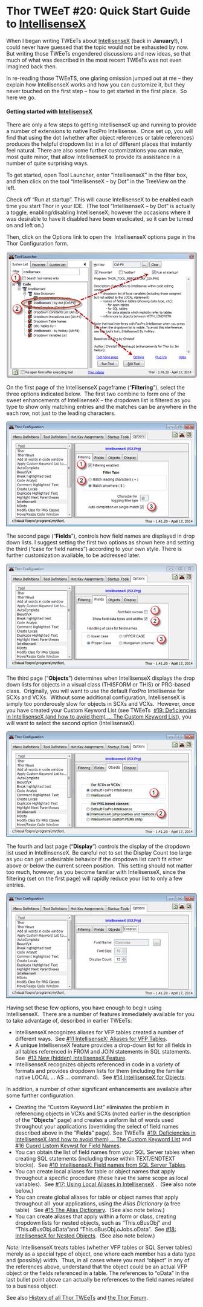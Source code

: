 ﻿Thor TWEeT #20: Quick Start Guide to [IntellisenseX](https://github.com/VFPX/IntelliSenseX)
===

When I began writing TWEeTs about [IntellisenseX](https://github.com/VFPX/IntelliSenseX) (back in **January!**), I could never have guessed that the topic would not be exhausted by now. But writing those TWEeTs engendered discussions and new ideas, so that much of what was described in the most recent TWEeTs was not even imagined back then.

In re-reading those TWEeTS, one glaring omission jumped out at me – they explain how IntellisenseX works and how you can customize it, but they never touched on the first step – how to get started in the first place.  So here we go.

#### Getting started with [IntellisenseX](https://github.com/VFPX/IntelliSenseX)

There are only a few steps to getting IntellisenseX up and running to provide a number of extensions to native FoxPro Intellisense.  Once set up, you will find that using the dot (whether after object references or table references) produces the helpful dropdown list in a lot of different places that instantly feel natural. There are also some further customizations you can make, most quite minor, that allow IntellisenseX to provide its assistance in a number of quite surprising ways.

To get started, open Tool Launcher, enter “IntellisenseX” in the filter box, and then click on the tool “IntellisenseX – by Dot” in the TreeView on the left.

Check off “Run at startup”. This will cause IntellisenseX to be enabled each time you start Thor in your IDE.  (The tool “IntellisenseX – by Dot” is actually a toggle, enabling/disabling IntellisenseX; however the occasions where it was desirable to have it disabled have been eradicated, so it can be turned on and left on.)

Then, click on the Options link to open the  IntellisenseX options page in the Thor Configuration form.

![](Images/Tweet20a.png)

On the first page of the IntellisenseX pageframe (“**Filtering**”), select the three options indicated below.  The first two combine to form one of the sweet enhancements of IntellisenseX – the dropdown list is filtered as you type to show only matching entries and the matches can be anywhere in the each row, not just to the leading characters.

![](Images/Tweet20b.png)

The second page (“**Fields**”), controls how field names are displayed in drop down lists. I suggest setting the first two options as shown here and setting the third (“case for field names”) according to your own style. There is further customization available, to be addressed later.

![](Images/Tweet20c.png)

The third page (“**Objects**”) determines when IntellisenseX displays the drop down lists for objects in a visual class (THISFORM or THIS) or PRG-based class.  Originally, you will want to use the default FoxPro Intellisense for SCXs and VCXs.  Without some additional configuration, IntellisenseX is simply too ponderously slow for objects in SCXs and VCXs.  However, once you have created your Custom Keyword List (see TWEeTs  [#19: Deficiencies in IntellisenseX (and how to avoid them) … The Custom Keyword List](Tweet_19.md)), you will want to select the second option (IntellisenseX).

![](Images/Tweet20d.png)

The fourth and last page (“**Display**”) controls the display of the dropdown list used in IntellinsenseX. Be careful not to set the Display Count too large as you can get undesirable behavior if the dropdown list can’t fit either above or below the current screen position.  This setting should not matter too much, however, as you become familiar with IntellisenseX, since the filtering (set on the first page) will rapidly reduce your list to only a few entries.

![](Images/Tweet20e.png)

Having set these few options, you have enough to begin using IntellisenseX.  There are a number of features immediately available for you to take advantage of, described in earlier TWEeTs:

*   IntellisenseX recognizes aliases for VFP tables created a number of different ways.  See [#11 IntellisenseX: Aliases for VFP Tables](Tweet_11.md).
*   A unique IntellisenseX feature provides a drop-down list for all fields in all tables referenced in FROM and JOIN statements in SQL statements. See  [#13 New (hidden) IntellisenseX Feature](Tweet_13.md).
*   IntellisenseX recognizes objects referenced in code in a variety of formats and provides dropdown lists for them (including the familiar native LOCAL … AS … command).  See [#14 IntellisenseX for Objects](Tweet_14.md).

In addition, a number of other significant enhancements are available after some further configuration.

*   Creating the “Custom Keyword List” eliminates the problem in referencing objects in VCXs and SCXs (noted earlier in the description of the “**Objects**” page) and creates a uniform list of words used throughout your applications (overriding the select of field names described above in the “**Fields**” page). See TWEeTs  [#19: Deficiencies in IntellisenseX (and how to avoid them) … The Custom Keyword List](Tweet_19.md) and [#16 Cuord Listom Keywst for Field Names](Tweet_16.md).
*   You can obtain the list of field names from your SQL Server tables when creating SQL statements (including those within TEXT/ENDTEXT blocks).  See [#10 IntellisenseX: Field names from SQL Server Tables](Tweet_10.md).
*   You can create local aliases for table or object names that apply throughout a specific procedure (these have the same scope as local variables).  See [#17: Using Local Aliases in IntellisenseX](Tweet_17.md) .  (See also note below.)
*   You can create global aliases for table or object names that apply throughout all  your applications, using the _Alias Dictionary_ (a free table)   See [#15 The Alias Dictionary](Tweet_15.md).  (See also note below.)
*   You can create aliases that apply within a form or class, creating dropdown lists for nested objects, such as “This.oBusObj” and “This.oBusObj.oData”and “This.oBusObj.oJobs.oData”.  See [#18: IntellisenseX for Nested Objects](Tweet_18.md).  (See also note below.)

_Note:_ IntellisenseX treats tables (whether VFP tables or SQL Server tables) merely as a special type of object, one where each member has a data type and (possibly) width.  Thus, in all cases where you read “object” in any of the references above, understand that the object could be an actual VFP object or the fields referenced in a table. The references to “oData” in the last bullet point above can actually be references to the field names related to a business object.

See also [History of all Thor TWEeTs](TWEeTs.md) and [the Thor Forum](https://groups.google.com/forum/?fromgroups#!forum/FoxProThor).
